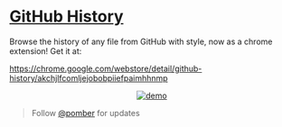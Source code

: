 # [GitHub History](https://github-history.netlify.com)

Browse the history of any file from GitHub with style, now as a chrome extension! Get it at:

https://chrome.google.com/webstore/detail/github-history/akchjlfcomljejobobpiiefpaimhhnmp

<div align="center">
<a href="https://github-history.netlify.com/babel/babel/blob/master/packages/babel-core/test/browserify.js">
<img alt="demo" src="https://user-images.githubusercontent.com/1911623/52311598-4581c600-2986-11e9-8c39-f1dfb7c13937.gif" />
</a>
</div>

> Follow [@pomber](https://twitter.com/pomber) for updates

